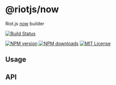 # @riotjs/now
Riot.js [now](https://zeit.co/docs/v2/deployments/builders/overview/) builder

[![Build Status][travis-image]][travis-url]

[![NPM version][npm-version-image]][npm-url]
[![NPM downloads][npm-downloads-image]][npm-url]
[![MIT License][license-image]][license-url]


## Usage


[travis-image]:https://img.shields.io/travis/riot/now.svg?style=flat-square
[travis-url]:https://travis-ci.org/riot/now

[license-image]:http://img.shields.io/badge/license-MIT-000000.svg?style=flat-square
[license-url]:LICENSE

[npm-version-image]:http://img.shields.io/npm/v/@riotjs/now.svg?style=flat-square
[npm-downloads-image]:http://img.shields.io/npm/dm/@riotjs/now.svg?style=flat-square
[npm-url]:https://npmjs.org/package/@riotjs/now

## API

